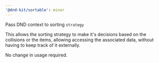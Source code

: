 ```yaml
---
'@dnd-kit/sortable': minor
---
```


Pass DND context to sorting `strategy`

This allows the sorting strategy to make it's decisions based on the collisions or the items,
allowing accessing the associated data, without having to keep track of it externally.

No change in usage required.
